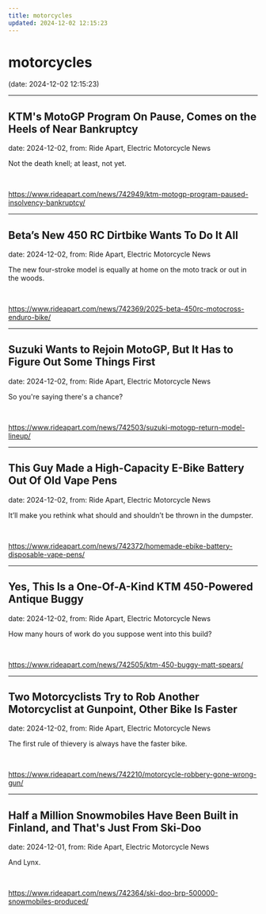 ```yaml
---
title: motorcycles
updated: 2024-12-02 12:15:23
---
```


# motorcycles

(date: 2024-12-02 12:15:23)

---

## KTM's MotoGP Program On Pause, Comes on the Heels of Near Bankruptcy

date: 2024-12-02, from: Ride Apart, Electric Motorcycle News

Not the death knell; at least, not yet. 

<br> 

<https://www.rideapart.com/news/742949/ktm-motogp-program-paused-insolvency-bankruptcy/>

---

## Beta’s New 450 RC Dirtbike Wants To Do It All

date: 2024-12-02, from: Ride Apart, Electric Motorcycle News

The new four-stroke model is equally at home on the moto track or out in the woods. 
 

<br> 

<https://www.rideapart.com/news/742369/2025-beta-450rc-motocross-enduro-bike/>

---

## Suzuki Wants to Rejoin MotoGP, But It Has to Figure Out Some Things First

date: 2024-12-02, from: Ride Apart, Electric Motorcycle News

So you're saying there's a chance? 

<br> 

<https://www.rideapart.com/news/742503/suzuki-motogp-return-model-lineup/>

---

## This Guy Made a High-Capacity E-Bike Battery Out Of OId Vape Pens

date: 2024-12-02, from: Ride Apart, Electric Motorcycle News

It’ll make you rethink what should and shouldn’t be thrown in the dumpster. 
 

<br> 

<https://www.rideapart.com/news/742372/homemade-ebike-battery-disposable-vape-pens/>

---

## Yes, This Is a One-Of-A-Kind KTM 450-Powered Antique Buggy

date: 2024-12-02, from: Ride Apart, Electric Motorcycle News

How many hours of work do you suppose went into this build? 

<br> 

<https://www.rideapart.com/news/742505/ktm-450-buggy-matt-spears/>

---

## Two Motorcyclists Try to Rob Another Motorcyclist at Gunpoint, Other Bike Is Faster

date: 2024-12-02, from: Ride Apart, Electric Motorcycle News

The first rule of thievery is always have the faster bike.  

<br> 

<https://www.rideapart.com/news/742210/motorcycle-robbery-gone-wrong-gun/>

---

## Half a Million Snowmobiles Have Been Built in Finland, and That's Just From Ski-Doo

date: 2024-12-01, from: Ride Apart, Electric Motorcycle News

And Lynx.  

<br> 

<https://www.rideapart.com/news/742364/ski-doo-brp-500000-snowmobiles-produced/>

